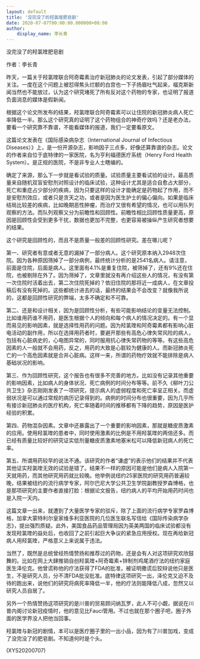 ```yaml
---
layout: default
title: '没完没了的羟氯喹肥皂剧'
date: 2020-07-07T00:00:00.000000+08:00
author:
    display_name: 李长青
---
```


没完没了的羟氯喹肥皂剧

作者：李长青

昨天，一篇关于羟氯喹联合阿奇霉素治疗新冠肺炎的论文发表，引起了部分媒体的关注。一度在这个问题上被怼得焦头烂额的白宫也一下子扬眉吐气起来，福克斯新闻当然也不能放过，认为这个研究堵死了所有反对这个药物的专家，也证明了报道负面消息的媒体是假新闻。

根据这个论文所发布的结果，羟氯喹联合阿奇霉素可以让住院的新冠肺炎病人死亡率降低一半。那么这个研究真的证明了这个药物组合的神奇疗效吗？还是老办法，要看一个研究靠不靠谱，不能看媒体的报道，我们一定要看原文。

这篇论文发表在《国际感染病杂志（International Journal of Infectious Diseases）》上，是一份开源杂志，影响因子三点多，好像还算靠谱的杂志。论文的作者来自位于底特律的一家医院，名为亨利福德医疗系统（Henry Ford Health System）。是正规的医院，不是非专业人士瞎编的。

确定了来源，那么下一步就是看试验的质量。试验质量主要看试验的设计。最高质量来自随机双盲安慰剂对照设计的临床试验，这种设计尤其是适合自愈占大部分，死亡和重症占少部分的疾病，因为只要这样的设计才能确定是药物起了作用，而不是安慰剂效应，或者只是贪天之功，或者是因为医生护士的偏心偏向。如果是临床结局比较差的疾病，比如晚期恶性肿瘤，而治疗又很有希望的情况，也可以用队列观察的方法。而队列观察又分为前瞻性和回顾性。前瞻性相比回顾性质量更高，原因是回顾性会受到更多干扰，数据也更加不完整，也更容易被操纵产生研究者想要的结果。

这个研究是回顾性的，而且不是质量一般差的回顾性研究。差在哪儿呢？

第一、研究者有意或者无意的漏掉了一部分病人。这个研究原本纳入2948次住院。因为各种原因筛掉了一部分病例，最终统计分析的是2541名病人。请注意，前面是住院，后面是病人。这里面有4.1%是重复住院，被筛掉了，还有9%还在住院，也被剔除在外了。因为筛掉了，文章里就没有再介绍这些人的情况，有没有第一次住院时活着出去，第二次住院死掉的？依旧住院的那将近一成病人，在文章投稿后有没有死掉的。这些都统计进去的话，最终的结果会不会改变？就像我所说的，这都是回顾性研究的弊端，太多不确定和不可靠。

第二、还是和设计相关，因为是回顾性分析，有些可能影响结论的变量无法控制。比如谁用药谁不用药，是医生根据个人的倾向和每个病人的情况决定的。有一个显而易见的影响因素，就是选择性用药的问题。因为羟氯喹和阿奇霉素都有影响心脏电活动的副作用，所以在选择用药者时，要避开那些有高危心律失常风险的病人，包括有心脏病史的，心电图异常的，同时服用抗心律失常药物的等等。有这些高危因素的人一般就不会用药，反之，用药的大致是心脏较为健康的人。而新冠肺炎死亡的一个高危因素就是合并心脏病。这样一来，所谓的药物疗效就不能排除是病人基础状况的影响。

第三、作为回顾性研究，这个报告也有很多不完善的地方。比如没有记录其他重要的影响因素，比如病人的身体状况、死亡病例的时间分布等等。前不久《柳叶刀公共卫生》杂志刚刚发表了一项研究，提示病人的虚弱程度和死亡率呈正相关。而虚弱状况是可以通过常规的病历记录得到的。病例的时间分布也很重要，因为几乎所有接诊新冠肺炎的医疗机构，死亡率随着时间的推移都有下降的趋势，原因是医护经验的积累。

第四、药物混杂因素。文章中还暴露出了一个重要的影响因素，那就是糖皮质激素的应用。使用羟氯喹的患者中，同时使用激素的比例是不用羟氯喹的两倍还多。而已经有质量比较好的研究证实低剂量糖皮质激素地塞米松可以降低新冠病人的死亡率。

第五、所谓用药较早的说法不通。该研究的作者“谦虚”的表示他们的结果并不代表其他证实羟氯喹无效的试验是错了。结果不一样的原因可能是他们是病人入院第一天就用药，而其他研究用药就比较晚。他举例说纽约25家医院的研究用药普遍较晚，结果被纽约的流行病学专家，阿尔巴尼大学公共卫生学院副教授罗森博格，也是那项研究的主要作者直接打脸：根据论文报告，纽约病人的平均开始用药时间也是入院一天内。

这篇文章一出来，就遭到了大量医学专家的驳斥，除了上面的流行病学专家罗森博格，加拿大蒙特利尔皇家维多利亚医院的几位医生联名写信给《国际传染病学杂志》，提出强烈质疑。此外，美国食品药品管理局因为英美两国的临床试验都没有发现羟氯喹的益处后，也收回了之前引起巨大争议的紧急应用授权。现在再给新冠病人用羟氯喹，严格意义上来说属于违法。

当然了，既然是总统曾经热情赞扬和推荐过的药物，还是会有人对这项研究欢欣鼓舞的。比如在网上大肆推销自创羟氯喹+阿奇霉素+锌制剂鸡尾酒疗法的纽约家庭医生泽伦克。他曾谎称他的疗法获得了FDA的批准，被证明撒谎后狡辩说他只是医生，不是研究人员，分不清FDA批没批准。底特律这项研究一出，泽伦克又迫不及待的跑出来，说他们的研究将病死率降低一半，他的疗法则能降低八成，忽然又以研究人员自居了。

另外一个热情赞扬这项研究的是川普的贸易顾问纳瓦罗，此人不可小觑，据说在川普内阁讨论新冠疫情时，他的意见比Fauci管用。不过也就在那个圈子吧，圈子外面的医学界没人把他当回事。

羟氯喹与新冠的剧情，本可以是医疗圈子里的一出小品，因为有了川普加戏，变成了没完没了的肥皂剧。不知道何时是个头。

(XYS20200707)

